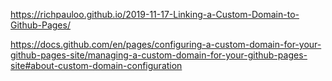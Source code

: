 https://richpauloo.github.io/2019-11-17-Linking-a-Custom-Domain-to-Github-Pages/

https://docs.github.com/en/pages/configuring-a-custom-domain-for-your-github-pages-site/managing-a-custom-domain-for-your-github-pages-site#about-custom-domain-configuration